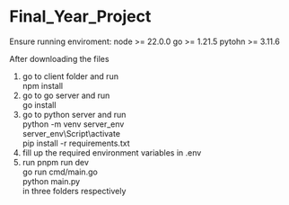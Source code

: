 # Final_Year_Project

Ensure running enviroment:
node >= 22.0.0
go >= 1.21.5
pytohn >= 3.11.6

After downloading the files
1. go to client folder and run\
       npm install
2. go to go server and run\
       go install
3. go to python server and run\
       python -m venv server_env\
       server_env\Script\activate\
       pip install -r requirements.txt
4. fill up the required environment variables in .env
5. run pnpm run dev\
       go run cmd/main.go\
       python main.py\
   in three folders respectively
